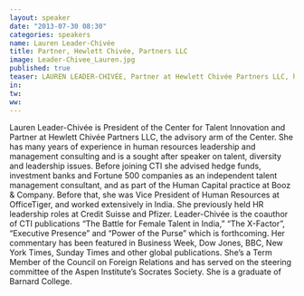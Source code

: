 ```yaml
---
layout: speaker
date: "2013-07-30 08:30"
categories: speakers
name: Lauren Leader-Chivée
title: Partner, Hewlett Chivée, Partners LLC
image: Leader-Chivee_Lauren.jpg
published: true
teaser: LAUREN LEADER-CHIVÉE, Partner at Hewlett Chivée Partners LLC, has 14 years of experience in human resources leadership and management consulting. Before joining CTI she advised hedge funds, investment banks and Fortune 500 companies as an independent talent management consultant, and as part of the Human Capital practice at Booz & Company. 
in:
tw:
ww: 
---
```

Lauren Leader-Chivée is President of the Center for Talent Innovation and Partner at Hewlett Chivée Partners LLC, the advisory arm of the Center. She has many years of experience in human resources leadership and management consulting and is a sought after speaker on talent, diversity and leadership issues. Before joining CTI she advised hedge funds, investment banks and Fortune 500 companies as an independent talent management consultant, and as part of the Human Capital practice at Booz & Company. Before that, she was Vice President of Human Resources at OfficeTiger, and worked extensively in India. She previously held HR leadership roles at Credit Suisse and Pfizer. Leader-Chivée is the coauthor of CTI publications “The Battle for Female Talent in India,” “The X-Factor”, “Executive Presence” and “Power of the Purse” which is forthcoming. Her commentary has been featured in Business Week, Dow Jones, BBC, New York Times, Sunday Times and other global publications.  She’s a Term Member of the Council on Foreign Relations and has served on the steering committee of the Aspen Institute’s Socrates Society. She is a graduate of Barnard College.